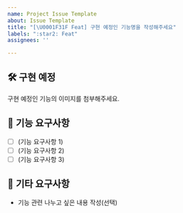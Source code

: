 ```yaml
---
name: Project Issue Template
about: Issue Template
title: "[\U0001F31F Feat] 구현 예정인 기능명을 작성해주세요"
labels: ":star2: Feat"
assignees: ''

---
```


## 🛠️ 구현 예정
구현 예정인 기능의 이미지를 첨부해주세요.

## 📝 기능 요구사항
- [ ] (기능 요구사항 1)
- [ ] (기능 요구사항 2)
- [ ] (기능 요구사항 3)

## 🌱 기타 요구사항
- 기능 관련 나누고 싶은 내용 작성(선택)

